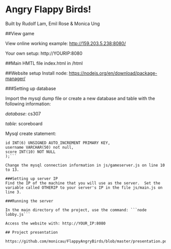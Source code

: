 # Angry Flappy Birds!

Built by Rudolf Lam, Emil Rose & Monica Ung 

##View game

View online working example: http://159.203.5.238:8080/

Your own setup: http://YOURIP:8080

##Main HMTL file
index.html in /html

##Website setup
Install node: https://nodejs.org/en/download/package-manager/

###Setting up database

Import the mysql dump file or create a new database and table with the following information:

*database*: cs307

*table*: scoreboard

Mysql create statement:

```CREATE TABLE scoreboard (
id INT(6) UNSIGNED AUTO_INCREMENT PRIMARY KEY,
username VARCHAR(50) not null,
score INT(10) NOT NULL
);```

Change the mysql connection information in js/gameserver.js on line 10 to 13.

###Setting up server IP
Find the IP of the machine that you will use as the server.  Set the variable called OTHERIP to your server's IP in the file js/main.js on line 3.

###Running the server

In the main directory of the project, use the command: ```node lobby.js```

Access the website with: http://YOUR_IP:8080

## Project presentation

https://github.com/monicau/FlappyAngryBirds/blob/master/presentation.pdf
